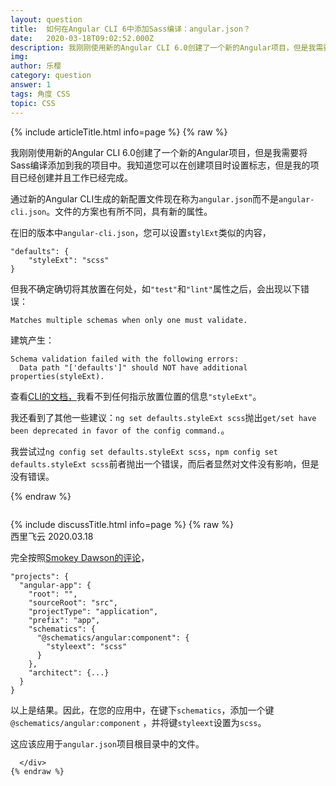 ```yaml
---
layout: question
title:  如何在Angular CLI 6中添加Sass编译：angular.json？
date:   2020-03-18T09:02:52.000Z
description: 我刚刚使用新的Angular CLI 6.0创建了一个新的Angular项目，但是我需要将Sass编译添加到我的项目中。我知道您可以在创建项目时设置标志，...
img: 
author: 乐樱
category: question
answer: 1
tags: 角度 CSS
topic: CSS
---
```

<div class="article-root">
  <div class="article">
    {% include articleTitle.html info=page %}
    {% raw %}
    <div class="article-content"><p><font style="vertical-align: inherit;"><font style="vertical-align: inherit;">我刚刚使用新的Angular CLI 6.0创建了一个新的Angular项目，但是我需要将Sass编译添加到我的项目中。</font><font style="vertical-align: inherit;">我知道您可以在创建项目时设置标志，但是我的项目已经创建并且工作已经完成。</font></font></p>

<p><font style="vertical-align: inherit;"><font style="vertical-align: inherit;">通过新的Angular CLI生成的新配置文件现在称为</font></font><code>angular.json</code><font style="vertical-align: inherit;"><font style="vertical-align: inherit;">而不是</font></font><code>angular-cli.json</code><font style="vertical-align: inherit;"><font style="vertical-align: inherit;">。</font><font style="vertical-align: inherit;">文件的方案也有所不同，具有新的属性。</font></font></p>

<p><font style="vertical-align: inherit;"><font style="vertical-align: inherit;">在旧的版本中</font></font><code>angular-cli.json</code><font style="vertical-align: inherit;"><font style="vertical-align: inherit;">，您可以设置</font></font><code>stylExt</code><font style="vertical-align: inherit;"><font style="vertical-align: inherit;">类似的内容，</font></font></p>

<pre><code>"defaults": {<font></font>
    "styleExt": "scss"<font></font>
}<font></font>
</code></pre>

<p><font style="vertical-align: inherit;"><font style="vertical-align: inherit;">但我不确定确切将其放置在何处，如</font></font><code>"test"</code><font style="vertical-align: inherit;"><font style="vertical-align: inherit;">和</font></font><code>"lint"</code><font style="vertical-align: inherit;"><font style="vertical-align: inherit;">属性之后，会出现以下错误：</font></font></p>

<p><code>Matches multiple schemas when only one must validate.</code> </p>

<p><font style="vertical-align: inherit;"><font style="vertical-align: inherit;">建筑产生： </font></font></p>

<p><code>Schema validation failed with the following errors:
  Data path "['defaults']" should NOT have additional properties(styleExt).</code></p>

<p><font style="vertical-align: inherit;"><font style="vertical-align: inherit;">查看</font></font><a href="https://github.com/angular/angular-cli/wiki/angular-workspace" rel="noreferrer"><font style="vertical-align: inherit;"><font style="vertical-align: inherit;">CLI的文档，</font></font></a><font style="vertical-align: inherit;"><font style="vertical-align: inherit;">我看不到任何指示放置位置的信息</font></font><code>"styleExt"</code><font style="vertical-align: inherit;"><font style="vertical-align: inherit;">。</font></font></p>

<p><font style="vertical-align: inherit;"><font style="vertical-align: inherit;">我还看到了其他一些建议：</font></font><code>ng set defaults.styleExt scss</code><font style="vertical-align: inherit;"><font style="vertical-align: inherit;">抛出</font></font><code>get/set have been deprecated in favor of the config command.</code><font style="vertical-align: inherit;"><font style="vertical-align: inherit;">。</font></font></p>

<p><font style="vertical-align: inherit;"><font style="vertical-align: inherit;">我尝试过</font></font><code>ng config set defaults.styleExt scss</code><font style="vertical-align: inherit;"><font style="vertical-align: inherit;">，</font></font><code>npm config set defaults.styleExt scss</code><font style="vertical-align: inherit;"><font style="vertical-align: inherit;">前者抛出一个错误，而后者显然对文件没有影响，但是没有错误。</font></font></p></div>
    {% endraw %}
  </div>
  <p style="height: 0;width:0;overflow: hidden;"> 第2090篇《如何在Angular CLI 6中添加Sass编译：angular.json？》来自Winter(https://github.com/aiyld/aiyld.github.io)的站点</p>
  <div class="discuss-wrapper">
    {% include discussTitle.html info=page %}
    {% raw %}
    <div class="discuss-item">
        <div class="discuss-parent">
          <div class="discuss-meta">
            <span class="discuss-user">西里飞云</span>
            <span class="discuss-time">2020.03.18</span>
          </div>
          <div class="discuss-comment"><p><font style="vertical-align: inherit;"><font style="vertical-align: inherit;">完全按照</font></font><a href="https://stackoverflow.com/questions/50165010/how-do-i-add-sass-compilation-in-angular-cli-6-angular-json/50205876#comment87348040_50165010"><font style="vertical-align: inherit;"><font style="vertical-align: inherit;">Smokey Dawson的评论</font></font></a><font style="vertical-align: inherit;"><font style="vertical-align: inherit;">，</font></font></p>

<pre><code>"projects": {<font></font>
  "angular-app": {<font></font>
    "root": "",<font></font>
    "sourceRoot": "src",<font></font>
    "projectType": "application",<font></font>
    "prefix": "app",<font></font>
    "schematics": {<font></font>
      "@schematics/angular:component": {<font></font>
        "styleext": "scss"<font></font>
      }<font></font>
    },<font></font>
    "architect": {...}<font></font>
  }<font></font>
}<font></font>
</code></pre>

<p><font style="vertical-align: inherit;"><font style="vertical-align: inherit;">以上是结果。</font><font style="vertical-align: inherit;">因此，在您的应用中，在键下</font></font><code>schematics</code><font style="vertical-align: inherit;"><font style="vertical-align: inherit;">，添加一个键</font></font><code>@schematics/angular:component</code><font style="vertical-align: inherit;"><font style="vertical-align: inherit;">
，并将键</font></font><code>styleext</code><font style="vertical-align: inherit;"><font style="vertical-align: inherit;">设置为</font></font><code>scss</code><font style="vertical-align: inherit;"><font style="vertical-align: inherit;">。</font></font></p>

<p><font style="vertical-align: inherit;"><font style="vertical-align: inherit;">这应该应用于</font></font><code>angular.json</code><font style="vertical-align: inherit;"><font style="vertical-align: inherit;">项目根目录中的文件。</font></font></p></div>
        </div>
        
      </div>
    {% endraw %}
  </div>
<div>
